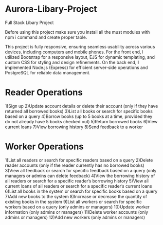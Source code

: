 # Aurora-Libary-Project
Full Stack Libary Project 

Before using this project make sure you install all the must modules with npm i command and create proper table.

This project is fully responsive, ensuring seamless usability across various devices, including computers and mobile phones.
For the front end, I utilized Bootstrap for a responsive layout, EJS for dynamic templating, and custom CSS for styling and design refinements. On the back end, I implemented Node.js (Express) for efficient server-side operations and PostgreSQL for reliable data management.

Reader Operations
=================
1)Sign up
2)Update account details or delete their account (only if they have returned all borrowed books)
3)List all books or search for specific books based on a query
4)Borrow books (up to 5 books at a time, provided they do not already have 5 books checked out)
5)Return borrowed books
6)View current loans
7)View borrowing history
8)Send feedback to a worker

Worker Operations
================
1)List all readers or search for specific readers based on a query
2)Delete reader accounts (only if the reader currently has no borrowed books)
3)View all feedback or search for specific feedback based on a query (only managers or admins can delete feedback)
4)View the borrowing history of all readers or search for a specific reader’s borrowing history
5)View all current loans of all readers or search for a specific reader’s current loans
6)List all books in the system or search for specific books based on a query
7)Add new books to the system
8)Increase or decrease the quantity of existing books in the system
9)List all workers or search for specific workers based on a query (only admins or managers)
10)Update worker information (only admins or managers)
11)Delete worker accounts (only admins or managers)
12)Add new workers (only admins or managers)

